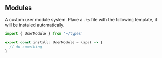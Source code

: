 ## Modules

A custom user module system. Place a `.ts` file with the following template, it will be installed automatically.

```ts
import { UserModule } from '~/types'

export const install: UserModule = (app) => {
  // do something
}
```

